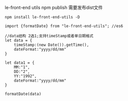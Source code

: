 le-front-end utils
npm publish 需要发布dist文件

`npm install le-front-end-utils -D`

```
import {formatDate} from "le-front-end-utils"; //es6

//data结构 2选1;支持timeStamp或者单日期格式
let data = {
    timeStamp:(new Date()).getTime(),
    dateFormat:"yyyy/dd/mm"
}

let data1 = {
    MM:"1",
    DD:"2",
    YY:"1992",
    dateFormat:"yyyy/dd/mm"
}

formatDate(data)

```
